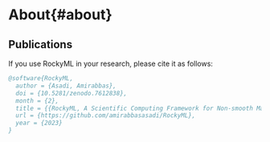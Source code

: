# About{#about}

## Publications
If you use RockyML in your research, please cite it as follows:
```bib
@software{RockyML,
  author = {Asadi, Amirabbas},
  doi = {10.5281/zenodo.7612838},
  month = {2},
  title = {{RockyML, A Scientific Computing Framework for Non-smooth Machine Learning Problems}},
  url = {https://github.com/amirabbasasadi/RockyML},
  year = {2023}
}
```